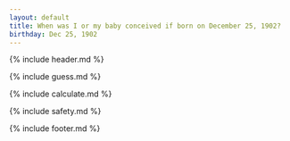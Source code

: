```yaml
---
layout: default
title: When was I or my baby conceived if born on December 25, 1902?
birthday: Dec 25, 1902
---
```


{% include header.md %}

{% include guess.md %}

{% include calculate.md %}

{% include safety.md %}

{% include footer.md %}



